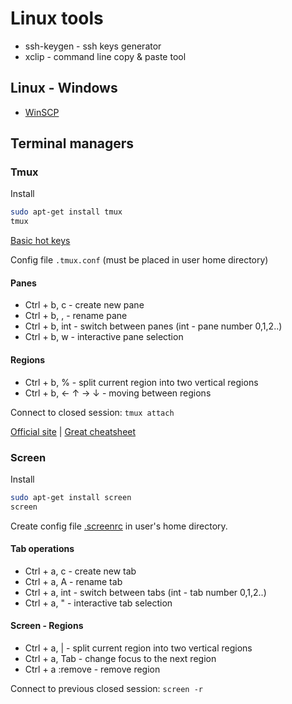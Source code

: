 # Linux tools

* ssh-keygen - ssh keys generator
* xclip - command line copy & paste tool

## Linux - Windows

* [WinSCP](https://winscp.net/eng/index.php)

## Terminal managers

### Tmux

Install

```bash
sudo apt-get install tmux
tmux
```

[Basic hot keys](https://github.com/var-bin/terminalForCoder__WSD/blob/master/tmux/hotkey.md)

Config file `.tmux.conf` (must be placed in user home directory)

#### Panes

* Ctrl + b, c - create new pane
* Ctrl + b, , - rename pane
* Ctrl + b, int - switch between panes (int - pane number 0,1,2..)
* Ctrl + b, w - interactive pane selection

#### Regions

* Ctrl + b, % - split current region into two vertical regions
* Ctrl + b, ← ↑ → ↓ - moving between regions

Connect to closed session: `tmux attach`

[Official site](https://github.com/tmux/tmux/wiki) | [Great cheatsheet](https://gist.github.com/MohamedAlaa/2961058)

### Screen

Install

```bash
sudo apt-get install screen
screen
```

Create config file [.screenrc](configs/.screenrc) in user's home directory.

#### Tab operations

* Ctrl + a, c - create new tab
* Ctrl + a, A - rename tab
* Ctrl + a, int - switch between tabs (int - tab number 0,1,2..)
* Ctrl + a, " - interactive tab selection

#### Screen - Regions

* Ctrl + a, | - split current region into two vertical regions
* Ctrl + a, Tab - change focus to the next region
* Ctrl + a :remove - remove region

Connect to previous closed session: `screen -r`